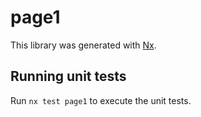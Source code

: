 # page1

This library was generated with [Nx](https://nx.dev).

## Running unit tests

Run `nx test page1` to execute the unit tests.
